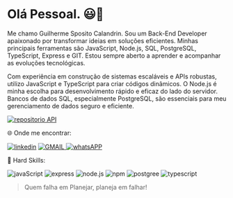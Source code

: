 # Olá Pessoal. 😃🚀

Me chamo Guilherme Sposito Calandrin. Sou um Back-End Developer apaixonado por transformar ideias em soluções eficientes. Minhas principais ferramentas são JavaScript, Node.js, SQL, PostgreSQL, TypeScript, Express e GIT. Estou sempre aberto a aprender e acompanhar as evoluções tecnológicas.

Com experiência em construção de sistemas escaláveis e APIs robustas, utilizo JavaScript e TypeScript para criar códigos dinâmicos. O Node.js é minha escolha para desenvolvimento rápido e eficaz do lado do servidor. Bancos de dados SQL, especialmente PostgreSQL, são essenciais para meu gerenciamento de dados seguro e eficiente.

[![repositorio API](https://img.shields.io/badge/Clique%20Para%20ver%20uma%20API%20REST%20Feito%20por%20mim!-00C300?style=for-the-badge&logo=&logoColor=white)](https://github.com/GuilhermeSposito/projeto-pisolejo)



🌐 Onde me encontrar: 

[![linkedin](https://img.shields.io/badge/LinkedIn-0077B5?style=for-the-badge&logo=linkedin&logoColor=white)](https://www.linkedin.com/in/guilherme-sposito-calandrin/) 
<a href="mailto:guilhermesposito14@gmail.com"> ![GMAIL](https://img.shields.io/badge/Gmail-D14836?style=for-the-badge&logo=gmail&logoColor=white) </a> [![whatsAPP](https://img.shields.io/badge/WhatsApp-25D366?style=for-the-badge&logo=whatsapp&logoColor=white)](https://api.whatsapp.com/send?phone=5516992366175&text=Ol%C3%A1.%20Encontrei%20seu%20contato%20no%20Git%20Hub%20...%20)

🚨 Hard Skills:

![javaScript](https://img.shields.io/badge/JavaScript-323330?style=for-the-badge&logo=javascript&logoColor=F7DF1E)
![express](https://img.shields.io/badge/Express%20js-000000?style=for-the-badge&logo=express&logoColor=white)
![node.js](https://img.shields.io/badge/Node%20js-339933?style=for-the-badge&logo=nodedotjs&logoColor=white)
![npm](https://img.shields.io/badge/npm-CB3837?style=for-the-badge&logo=npm&logoColor=white)
![postgree](https://img.shields.io/badge/PostgreSQL-316192?style=for-the-badge&logo=postgresql&logoColor=white)
![typescript](https://img.shields.io/badge/TypeScript-007ACC?style=for-the-badge&logo=typescript&logoColor=white)



> Quem falha em Planejar, planeja em falhar!
